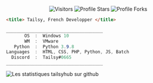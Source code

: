 <p align="center"><img src="https://gpvc.arturio.dev/TailsyGithub" alt="Visitors"></a>
<img src="https://img.shields.io/badge/dynamic/json?&label=Total%20Stars&color=bb2527&style=flat&style=for-the-badge&query=%24.stars&url=https://api.github-star-counter.workers.dev/user/TailsyGithub" alt="Profile Stars"></a>
<img src="https://img.shields.io/badge/dynamic/json?&label=Total%20Forks&color=bb2527&style=flat&style=for-the-badge&query=%24.forks&url=https://api.github-star-counter.workers.dev/user/TailsyGithub" alt="Profile Forks"></a>

```html
<title> Tailsy, French Developper </title>
```

```csharp
_____________________________________
       OS  :  Windows 10
       WM  :  VMware
   Python  :  Python 3.9.8
Languages  :  HTML, CSS, PHP, Python, JS, Batch
  Discord  :  Tailsy#0665
_____________________________________
```
![Les statistiques tailsyhub sur github](https://github-readme-stats.vercel.app/api?username=tailsyhub&show_icons=true&hide=["prs","issues","contribs"])
